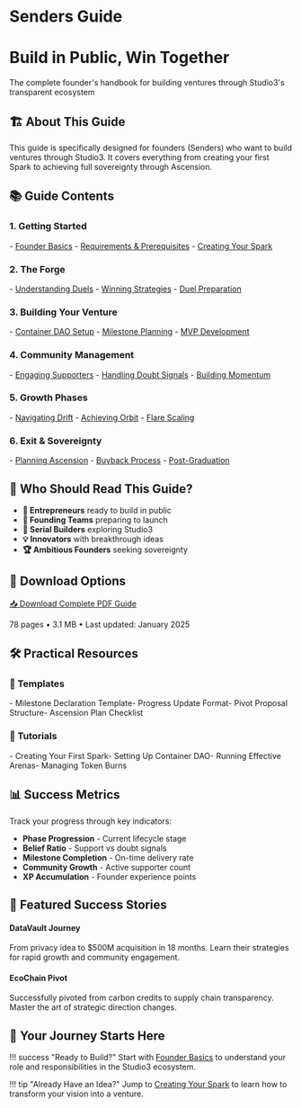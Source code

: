 # Senders Guide

<div class="hero-section">
<h1>Build in Public, Win Together</h1>
<p class="hero-subtitle">The complete founder's handbook for building ventures through Studio3's transparent ecosystem</p>
</div>

## 🏗️ About This Guide

This guide is specifically designed for founders (Senders) who want to build ventures through Studio3. It covers everything from creating your first Spark to achieving full sovereignty through Ascension.

## 📚 Guide Contents

<div class="grid">
<div class="arena-card" markdown="1">

<h3>1. Getting Started</h3>
- <a href="founder-basics/">Founder Basics</a>
- <a href="requirements/">Requirements & Prerequisites</a>
- <a href="creating-spark/">Creating Your Spark</a>

</div>

<div class="arena-card" markdown="1">

<h3>2. The Forge</h3>
- <a href="forge-duels/">Understanding Duels</a>
- <a href="winning-strategies/">Winning Strategies</a>
- <a href="duel-preparation/">Duel Preparation</a>

</div>

<div class="arena-card" markdown="1">

<h3>3. Building Your Venture</h3>
- <a href="container-dao/">Container DAO Setup</a>
- <a href="milestone-planning/">Milestone Planning</a>
- <a href="mvp-development/">MVP Development</a>

</div>

<div class="arena-card" markdown="1">

<h3>4. Community Management</h3>
- <a href="engaging-echoes/">Engaging Supporters</a>
- <a href="handling-doubt/">Handling Doubt Signals</a>
- <a href="building-momentum/">Building Momentum</a>

</div>

<div class="arena-card" markdown="1">

<h3>5. Growth Phases</h3>
- <a href="drift-navigation/">Navigating Drift</a>
- <a href="achieving-orbit/">Achieving Orbit</a>
- <a href="flare-scaling/">Flare Scaling</a>

</div>

<div class="arena-card" markdown="1">

<h3>6. Exit & Sovereignty</h3>
- <a href="ascension-planning/">Planning Ascension</a>
- <a href="buyback-process/">Buyback Process</a>
- <a href="post-graduation/">Post-Graduation</a>

</div>
</div>

## 🎯 Who Should Read This Guide?

- **🚀 Entrepreneurs** ready to build in public
- **👥 Founding Teams** preparing to launch
- **🔄 Serial Builders** exploring Studio3
- **💡 Innovators** with breakthrough ideas
- **🏆 Ambitious Founders** seeking sovereignty

## 📄 Download Options

<div class="download-section">
<a href="../pdf/studio3-senders-guide.pdf" class="md-button md-button--primary">
📥 Download Complete PDF Guide
</a>
<p>78 pages • 3.1 MB • Last updated: January 2025</p>
</div>

## 🛠️ Practical Resources

<div class="grid">
<div class="arena-card" markdown="1">

<h3>📝 Templates</h3>
- Milestone Declaration Template- Progress Update Format- Pivot Proposal Structure- Ascension Plan Checklist

</div>

<div class="arena-card" markdown="1">

<h3>🎥 Tutorials</h3>
- Creating Your First Spark- Setting Up Container DAO- Running Effective Arenas- Managing Token Burns

</div>
</div>

## 📊 Success Metrics

Track your progress through key indicators:

- **Phase Progression** - Current lifecycle stage
- **Belief Ratio** - Support vs doubt signals
- **Milestone Completion** - On-time delivery rate
- **Community Growth** - Active supporter count
- **XP Accumulation** - Founder experience points

## 🌟 Featured Success Stories

<div class="grid">
<div class="arena-card" markdown="1">

<h4>DataVault Journey</h4>
From privacy idea to $500M acquisition in 18 months. Learn their strategies for rapid growth and community engagement.


</div>

<div class="arena-card" markdown="1">

<h4>EcoChain Pivot</h4>
Successfully pivoted from carbon credits to supply chain transparency. Master the art of strategic direction changes.


</div>
</div>

## 🚀 Your Journey Starts Here

!!! success "Ready to Build?"
    Start with [Founder Basics](founder-basics/) to understand your role and responsibilities in the Studio3 ecosystem.

!!! tip "Already Have an Idea?"
    Jump to [Creating Your Spark](creating-spark/) to learn how to transform your vision into a venture.